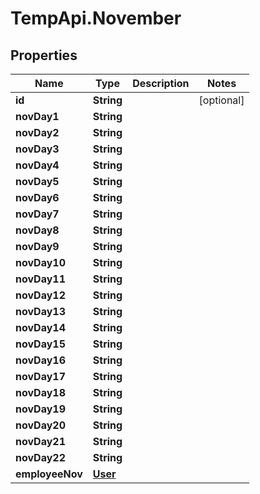 # TempApi.November

## Properties

Name | Type | Description | Notes
------------ | ------------- | ------------- | -------------
**id** | **String** |  | [optional] 
**novDay1** | **String** |  | 
**novDay2** | **String** |  | 
**novDay3** | **String** |  | 
**novDay4** | **String** |  | 
**novDay5** | **String** |  | 
**novDay6** | **String** |  | 
**novDay7** | **String** |  | 
**novDay8** | **String** |  | 
**novDay9** | **String** |  | 
**novDay10** | **String** |  | 
**novDay11** | **String** |  | 
**novDay12** | **String** |  | 
**novDay13** | **String** |  | 
**novDay14** | **String** |  | 
**novDay15** | **String** |  | 
**novDay16** | **String** |  | 
**novDay17** | **String** |  | 
**novDay18** | **String** |  | 
**novDay19** | **String** |  | 
**novDay20** | **String** |  | 
**novDay21** | **String** |  | 
**novDay22** | **String** |  | 
**employeeNov** | [**User**](User.md) |  | 


